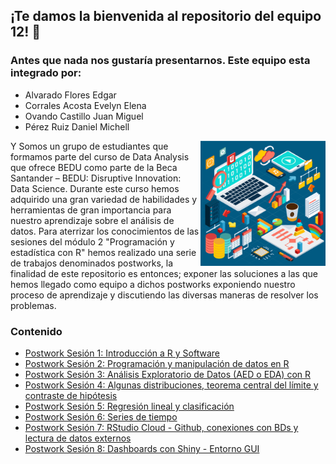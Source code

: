 
## ¡Te damos la bienvenida al repositorio del equipo 12! :wave:
### Antes que nada nos gustaría presentarnos. Este equipo esta integrado por:
- Alvarado Flores Edgar
- Corrales Acosta Evelyn Elena
- Ovando Castillo Juan Miguel
- Pérez Ruiz Daniel Michell

<img src="Imágenes/Imágen 1.png" align="right" height="200" width="200">

Y Somos un grupo de estudiantes que formamos parte del curso de Data Analysis que ofrece BEDU como parte de la Beca Santander – BEDU: Disruptive Innovation: Data Science. Durante este curso hemos adquirido una gran variedad de habilidades y herramientas de gran importancia para nuestro aprendizaje sobre el análisis de datos. Para aterrizar los conocimientos de las sesiones del módulo 2 "Programación y estadística con R" hemos realizado una serie de trabajos denominados postworks, la finalidad de este repositorio es entonces; exponer las soluciones a las que hemos llegado como equipo a dichos postworks exponiendo nuestro proceso de aprendizaje y discutiendo las diversas maneras de resolver los problemas.

### Contenido
 - [Postwork Sesión 1: Introducción a R y Software ](Postwork1/Readme.md) 
 - [Postwork Sesión 2: Programación y manipulación de datos en R ](Postwork2/Readme.md) 
 - [Postwork Sesión 3: Análisis Exploratorio de Datos (AED o EDA) con R](Postwork3/Readme.md)
 - [Postwork Sesión 4: Algunas distribuciones, teorema central del límite y contraste de hipótesis](Postwork4/Readme.md) 
 - [Postwork Sesión 5: Regresión lineal y clasificación](Postwork5/Readme.md) 
 - [Postwork Sesión 6: Series de tiempo](Postwork6/Readme.md)
 - [Postwork Sesión 7: RStudio Cloud - Github, conexiones con BDs y lectura de datos externos](Postwork7/Readme.md) 
 - [Postwork Sesión 8: Dashboards con Shiny - Entorno GUI](Postwork8/Readme.md)


